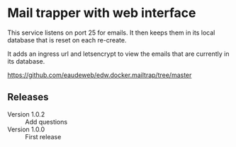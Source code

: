 # Mail trapper with web interface

This service listens on port 25 for emails. It then keeps them in its local database that is reset on each re-create. 

It adds an ingress url and letsencrypt to view the emails that are currently in its database.

https://github.com/eaudeweb/edw.docker.mailtrap/tree/master


## Releases

<dl>
  <dt>Version 1.0.2</dt>
  <dd>Add questions</dd>

  <dt>Version 1.0.0</dt>
  <dd>First release</dd>

</dl>


